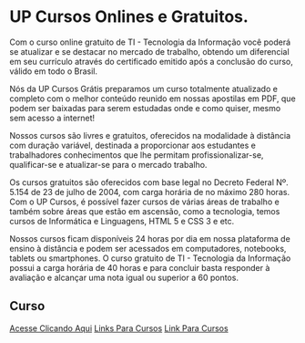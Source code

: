 
# UP Cursos Onlines e Gratuitos.
Com o curso online gratuito de TI - Tecnologia da Informação você poderá se atualizar e se destacar no mercado de trabalho, obtendo um diferencial em seu currículo através do certificado emitido após a conclusão do curso, válido em todo o Brasil.

Nós da UP Cursos Grátis preparamos um curso totalmente atualizado e completo com o melhor conteúdo reunido em nossas apostilas em PDF, que podem ser baixadas para serem estudadas onde e como quiser, mesmo sem acesso a internet!

Nossos cursos são livres e gratuitos, oferecidos na modalidade à distância com duração variável, destinada a proporcionar aos estudantes e trabalhadores conhecimentos que lhe permitam profissionalizar-se, qualificar-se e atualizar-se para o mercado trabalho.

Os cursos gratuitos são oferecidos com base legal no Decreto Federal Nº. 5.154 de 23 de julho de 2004, com carga horária de no máximo 280 horas.
Com o UP Cursos, é possível fazer cursos de várias áreas de trabalho e também sobre áreas que estão em ascensão, como a tecnologia, temos cursos de Informática e Linguagens, HTML 5 e CSS 3 e etc.

Nossos cursos ficam disponíveis 24 horas por dia em nossa plataforma de ensino à distância e podem ser acessados em computadores, notebooks, tablets ou smartphones. O curso gratuito de TI - Tecnologia da Informação possui a carga horária de 40 horas e para concluir basta responder à avaliação e alcançar uma nota igual ou superior a 60 pontos.
## Curso
[Acesse Clicando Aqui](https://upcursosgratis.com.br/)
[Links Para Cursos](https://upcursosgratis.com.br/curso-online-gratis/html-5-e-css-3)
[Link Para Cursos](https://upcursosgratis.com.br/curso-online-gratis/informatica-basica)
